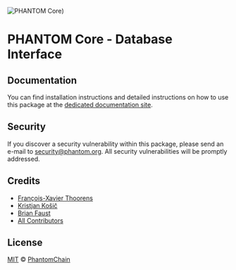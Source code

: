 ![PHANTOM Core](https://i.imgur.com/dPHOKrL.jpg))

# PHANTOM Core - Database Interface

## Documentation

You can find installation instructions and detailed instructions on how to use this package at the [dedicated documentation site](https://docs.phantom.org/guidebook/core/plugins/core-database.html).

## Security

If you discover a security vulnerability within this package, please send an e-mail to security@phantom.org. All security vulnerabilities will be promptly addressed.

## Credits

- [François-Xavier Thoorens](https://github.com/fix)
- [Kristjan Košič](https://github.com/kristjank)
- [Brian Faust](https://github.com/faustbrian)
- [All Contributors](../../../../contributors)

## License

[MIT](LICENSE) © [PhantomChain](https://phantom.org)
